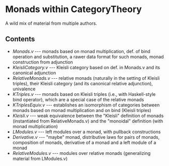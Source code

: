 Monads within CategoryTheory
============================

A wild mix of material from multiple authors.

## Contents

* *Monads.v* --- monads based on monad multiplication, def. of bind operation and substitution, a rawer data format for such monads, monad construction from adjunction
* *KleisliCategory.v* --- Kleisli category based on def. in Monads.v and its canonical adjunction
* *RelativeMonads.v* --- relative monads (naturally in the setting of Kleisli triples), their Kleisli category (and its canonical relative adjunction), univalence
* *KTriples.v* --- monads based on Kleisli triples (i.e., with Haskell-style bind operator), which are a special case of the relative monads
* *KTriplesEquiv.v* --- establishes an isomorphism of categories between monads based on monad multiplication and on bind (Kleisli triples)
* *Kleisli.v* --- weak equivalence between the "Kleisli" definition of monads (instantiated from RelativeMonads.v) and the "monoidal" definition (with monad multiplication)
* *LModules.v* --- left modules over a monad, with pullback constructions
* *Derivative.v* --- "maybe" monad, distributive laws for pairs of monads, composition of monads, derivative of a monad and a left module of a monad
* *RelativeModules.v* --- modules over relative monads (generalizing material from LModules.v)
